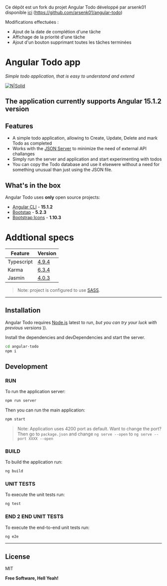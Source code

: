 Ce dépôt est un fork du projet Angular Todo développé par arsenk01 disponible [ici](https://github.com/arsenk01/angular-todo) (https://github.com/arsenk01/angular-todo)

Modifications effectuées :
<ul>
    <li> Ajout de la date de complétion d'une tâche </li>
    <li> Affichage de la priorité d'une tâche </li>
    <li> Ajout d'un bouton supprimant toutes les tâches terminées </li>
</ul>

# Angular Todo app
_Simple todo application, that is easy to understand and extend_

[![N|Solid](https://i.postimg.cc/DwtT0VJS/powered-by-Angular-CLI-logo.png)](https://github.com/angular/angular-cli)


## The application currently supports Angular 15.1.2 version

## Features
- A simple todo application, allowing to Create, Update, Delete and mark  Todo as completed 
- Works with the [JSON Server](https://github.com/typicode/json-server) to minimize the need of external API challanges
- Simply run the server and application and start experimenting with todos
- You can copy the Todo database and use it elsewere without a need for something unusual than just using the JSON file.

## What's in the box
Angular Todo uses **only** open source projects:
- [Angular CLI](https://github.com/angular/angular-cli/releases/tag/15.1.2) - **15.1.2**
- [Bootstap](https://github.com/twbs/bootstrap/releases/tag/v5.2.3) - **5.2.3**
- [Bootstrap Icons](https://icons.getbootstrap.com/icons/github/) - **1.10.3**

# Addtional specs

| Feature | Version |
| ------ | ------ |
| Typescript | [4.9.4](https://github.com/microsoft/TypeScript/releases/tag/v4.9.4) |
| Karma | [6.3.4](https://github.com/karma-runner/karma/releases/tag/v6.3.4) |
| Jasmin | [4.0.3](https://github.com/karma-runner/karma-jasmine/releases/tag/v4.0.1) |

> Note: project is configured to use [SASS](https://sass-lang.com/).
---

## Installation

Angular Todo requires [Node.js](https://nodejs.org/) latest to run, _but you can try your luck with previous versions_ )).

Install the dependencies and devDependencies and start the server.

```sh
cd angular-todo
npm i
```

## Development
### RUN
To run the application server:
```sh
npm run server
```
Then you can run the main application:
```sh
npm start
```
> Note: Application uses 4200 port as default. 
Want to change the port? 
Then go to `package.json` and change `ng serve --open` to `ng serve --port XXXX --open`

### BUILD
To build the application run:
```sh
ng build
```

### UNIT TESTS
To execute the unit tests run:
```sh
ng test
```

### END 2 END UNIT TESTS
To execute the end-to-end unit tests run:
```sh
ng e2e
```
---

## License
MIT

**Free Software, Hell Yeah!**
